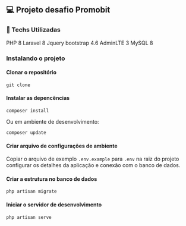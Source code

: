 ## 💻 Projeto desafio Promobit

### 🚀 Techs Utilizadas
PHP 8
Laravel 8
Jquery
bootstrap 4.6
AdminLTE 3
MySQL 8

### Instalando o projeto

#### Clonar o repositório

```
git clone 
```

#### Instalar as depencências

```
composer install
```

Ou em ambiente de desenvolvimento:

```
composer update
```

#### Criar arquivo de configurações de ambiente

Copiar o arquivo de exemplo `.env.example` para `.env` na raiz do projeto
configurar os detalhes da aplicação e conexão com o banco de dados.

#### Criar a estrutura no banco de dados

```
php artisan migrate
```

#### Iniciar o servidor de desenvolvimento

```
php artisan serve
```